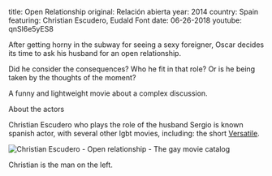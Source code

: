 title: Open Relationship
original: Relación abierta
year: 2014
country: Spain
featuring: Christian Escudero, Eudald Font
date: 06-26-2018
youtube: qnSl6e5yES8

After getting horny in the subway for seeing a sexy foreigner, Oscar decides its time to ask his husband for an open relationship.

Did he consider the consequences? Who he fit in that role? Or is he being taken by the thoughts of the moment?

A funny and lightweight movie about a complex discussion.

About the actors

Christian Escudero who plays the role of the husband Sergio is  known spanish actor, with several other lgbt movies, including: the short [Versatile](https://www.imdb.com/title/tt7591822/).

![Christian Escudero - Open relationship - The gay movie catalog]({filename}/uploads/escudero.jpg)

Christian is the man on the left.





